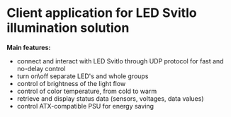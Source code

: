 # **Client application for LED Svitlo illumination solution**




**Main features:** 

- connect and interact with LED Svitlo through UDP protocol for fast and no-delay control
- turn on\off separate LED's and whole groups
- control of brightness of the light flow
- control of color temperature, from cold to warm
- retrieve and display status data (sensors, voltages, data values)
- control ATX-compatible PSU for energy saving